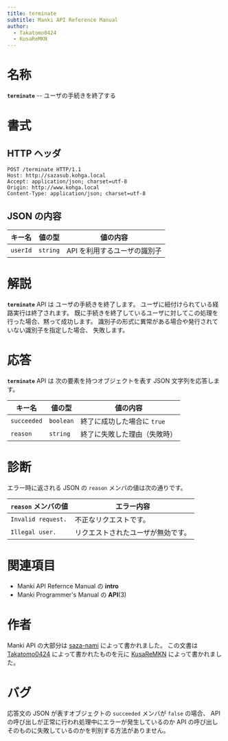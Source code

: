 ```yaml
---
title: terminate
subtitle: Manki API Reference Manual
author:
  - Takatomo0424
  - KusaReMKN
---
```


# 名称

**`terminate`** -- ユーザの手続きを終了する

# 書式

## HTTP ヘッダ

```http
POST /terminate HTTP/1.1
Host: http://sazasub.kohga.local
Accept: application/json; charset=utf-8
Origin: http://www.kohga.local
Content-Type: application/json; charset=utf-8
```

## JSON の内容

| キー名   | 値の型   | 値の内容                     |
| -------- | -------- | ---------------------------- |
| `userId` | `string` | API を利用するユーザの識別子 |

# 解説

**`terminate`** API は
ユーザの手続きを終了します。
ユーザに紐付けられている経路実行は終了されます。
既に手続きを終了しているユーザに対してこの処理を行った場合、黙って成功します。
識別子の形式に異常がある場合や発行されていない識別子を指定した場合、
失敗します。

# 応答

**`terminate`** API は
次の要素を持つオブジェクトを表す JSON 文字列を応答します。

| キー名      | 値の型    | 値の内容                     |
| ----------- | --------- | ---------------------------- |
| `succeeded` | `boolean` | 終了に成功した場合に `true`  |
| `reason`    | `string`  | 終了に失敗した理由（失敗時） |

# 診断

エラー時に返される JSON の `reason` メンバの値は次の通りです。

| `reason` メンバの値 | エラー内容                         |
| ------------------- | ---------------------------------- |
| `Invalid request.`  | 不正なリクエストです。             |
| `Illegal user.`     | リクエストされたユーザが無効です。 |

# 関連項目

- Manki API Refernce Manual の **intro**
- Manki Programmer's Manual の **API**(3)

# 作者

Manki API の大部分は [saza-nami][saza-nami] によって書かれました。
この文書は [Takatomo0424][takatomo0424] によって書かれたものを元に
[KusaReMKN][kusaremkn] によって書かれました。

# バグ

応答文の JSON が表すオブジェクトの `succeeded` メンバが `false` の場合、
API の呼び出しが正常に行われ処理中にエラーが発生しているのか
API の呼び出しそのものに失敗しているのかを判別する方法がありません。

[saza-nami]: https://github.com/saza-nami
[takatomo0424]: https://github.com/Takatomo0424
[kusaremkn]: https://github.com/KusaReMKN
